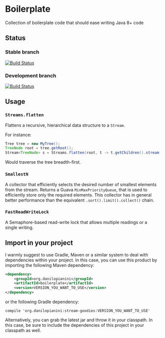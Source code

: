 # Boilerplate

Collection of boilerplate code that should ease writing Java 8+ code

## Status

### Stable branch

[![Build Status](https://travis-ci.org/DanySK/boilerplate.svg?branch=master)](https://travis-ci.org/DanySK/boilerplate)

### Development branch

[![Build Status](https://travis-ci.org/DanySK/boilerplate.svg?branch=develop)](https://travis-ci.org/DanySK/boilerplate)

## Usage

### `Streams.flatten`

Flattens a recursive, hierarchical data structure to a `Stream`.

For instance:
``` java
Tree tree = new MyTree();
TreeNode root = tree.getRoot();
Stream<TreeNode> s = Streams.flatten(root, t -> t.getChildren().stream())
```
Would traverse the tree breadth-first.

### `SmallestN`

A collector that efficiently selects the desired number of smallest elements from the stream.
Returns a Guava `MinMaxPriorityQueue`, that is used to efficiently store only the required elements.
This collector has in general better performance than the equivalent `.sort().limit().collect()` chain.

### `FastReadWriteLock`

A Semaphore-based read-write lock that allows multiple readings or a single writing.

## Import in your project

I warmly suggest to use Gradle, Maven or a similar system to deal with dependencies within your project. In this case, you can use this product by importing the following Maven dependency:

```xml
<dependency>
    <groupId>org.danilopianini</groupId>
    <artifactId>boilerplate</artifactId>
    <version>VERSION_YOU_WANT_TO_USE</version>
</dependency>
```

or the following Gradle dependency:

```Gradle
compile 'org.danilopianini:stream-goodies:VERSION_YOU_WANT_TO_USE'
```

Alternatively, you can grab the latest jar and throw it in your classpath. In this case, be sure to include the dependencies of this project in your classpath as well.


